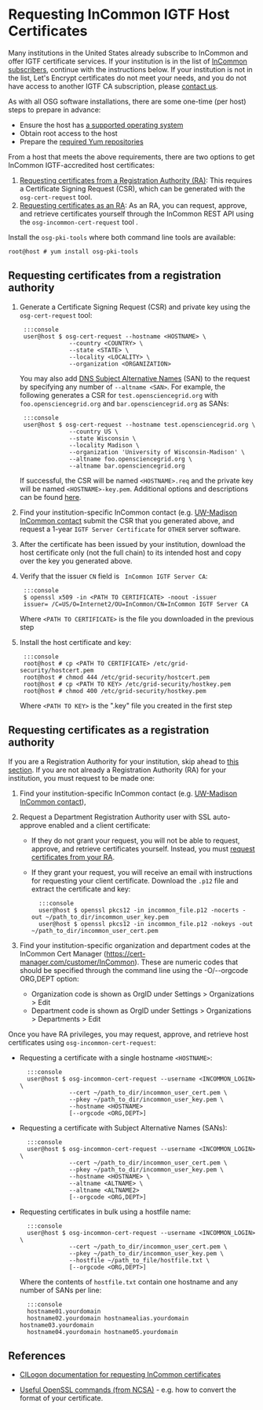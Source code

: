 Requesting InCommon IGTF Host Certificates
==========================================

Many institutions in the United States already subscribe to InCommon and offer IGTF certificate services.
If your institution is in the list of [InCommon subscribers](https://www.incommon.org/federation/incommon-federation-participants/),
continue with the instructions below.
If your institution is not in the list, Let's Encrypt certificates do not meet your needs, and you do not have access to
another IGTF CA subscription, please [contact us](../../common/help.md).

As with all OSG software installations, there are some one-time (per host) steps to prepare in advance:

- Ensure the host has [a supported operating system](../../release/supported_platforms.md)
- Obtain root access to the host
- Prepare the [required Yum repositories](../../common/yum.md)

From a host that meets the above requirements, there are two options to get InCommon IGTF-accredited host certificates:

1. [Requesting certificates from a Registration Authority (RA)](#requesting-certificates-from-a-registration-authority):
   This requires a Certificate Signing Request (CSR), which can be generated with the `osg-cert-request` tool.
1. [Requesting certificates as an RA](#requesting-certificates-as-a-registration-authority):
   As an RA, you can request, approve, and retrieve certificates yourself through the InCommon REST API using the
   `osg-incommon-cert-request` tool .

Install the `osg-pki-tools` where both command line tools are available:

```console
root@host # yum install osg-pki-tools
```

Requesting certificates from a registration authority
-----------------------------------------------------

1. Generate a Certificate Signing Request (CSR) and private key using the `osg-cert-request` tool:

        :::console
        user@host $ osg-cert-request --hostname <HOSTNAME> \
                     --country <COUNTRY> \
                     --state <STATE> \
                     --locality <LOCALITY> \
                     --organization <ORGANIZATION>

    You may also add [DNS Subject Alternative Names](https://en.wikipedia.org/wiki/Subject_Alternative_Name) (SAN) to
    the request by specifying any number of `--altname <SAN>`.
    For example, the following generates a CSR for `test.opensciencegrid.org` with `foo.opensciencegrid.org` and
    `bar.opensciencegrid.org` as SANs:

        :::console
        user@host $ osg-cert-request --hostname test.opensciencegrid.org \
                     --country US \
                     --state Wisconsin \
                     --locality Madison \
                     --organization 'University of Wisconsin-Madison' \
                     --altname foo.opensciencegrid.org \
                     --altname bar.opensciencegrid.org

    If successful, the CSR will be named `<HOSTNAME>.req` and the private key will be named `<HOSTNAME>-key.pem`.
    Additional options and descriptions can be found [here](https://github.com/opensciencegrid/osg-pki-tools#options).

1. Find your institution-specific InCommon contact
   (e.g. [UW-Madison InCommon contact](https://it.wisc.edu/about/division-of-information-technology/enterprise-information-security-services/cybersecurity/security-tools-software/server-certificates/)
   submit the CSR that you generated above, and request a 1-year `IGTF Server Certificate` for `OTHER` server software.
1. After the certificate has been issued by your institution, download the host certificate only (not the full chain) to
   its intended host and copy over the key you generated above.
1. Verify that the issuer `CN` field is ` InCommon IGTF Server CA`:

        :::console
        $ openssl x509 -in <PATH TO CERTIFICATE> -noout -issuer
        issuer= /C=US/O=Internet2/OU=InCommon/CN=InCommon IGTF Server CA

    Where `<PATH TO CERTIFICATE>` is the file you downloaded in the previous step

1. Install the host certificate and key:

        :::console
        root@host # cp <PATH TO CERTIFICATE> /etc/grid-security/hostcert.pem
        root@host # chmod 444 /etc/grid-security/hostcert.pem
        root@host # cp <PATH TO KEY> /etc/grid-security/hostkey.pem
        root@host # chmod 400 /etc/grid-security/hostkey.pem

    Where `<PATH TO KEY>` is the ".key" file you created in the first step


Requesting certificates as a registration authority
---------------------------------------------------

If you are a Registration Authority for your institution, skip ahead to [this section](#osg-incommon-cert-request).
If you are not already a Registration Authority (RA) for your institution, you must request to be made one:

1. Find your institution-specific InCommon contact
   (e.g. [UW-Madison InCommon contact](https://it.wisc.edu/about/division-of-information-technology/enterprise-information-security-services/cybersecurity/security-tools-software/server-certificates/)),
1. Request a Department Registration Authority user with SSL auto-approve enabled and a client certificate:
    - If they do not grant your request, you will not be able to request, approve, and retrieve certificates yourself.
      Instead, you must [request certificates from your RA](#requesting-certificates-from-a-registration-authority).
    - If they grant your request, you will receive an email with instructions for requesting your client certificate.
      Download the `.p12` file and extract the certificate and key:

            :::console
            user@host $ openssl pkcs12 -in incommon_file.p12 -nocerts -out ~/path_to_dir/incommon_user_key.pem
            user@host $ openssl pkcs12 -in incommon_file.p12 -nokeys -out ~/path_to_dir/incommon_user_cert.pem

1. Find your institution-specific organization and department codes at the InCommon Cert Manager (https://cert-manager.com/customer/InCommon).
   These are numeric codes that should be specified through the command line using the -O/--orgcode ORG,DEPT option:

    * Organization code is shown as OrgID under Settings > Organizations > Edit
    * Department code is shown as OrgID under Settings > Organizations > Departments > Edit

Once you have RA privileges, you may request, approve, and retrieve host certificates using `osg-incommon-cert-request`:

<a name="osg-incommon-cert-request"></a>

- Requesting a certificate with a single hostname `<HOSTNAME>`:

        :::console
        user@host $ osg-incommon-cert-request --username <INCOMMON_LOGIN> \
                    --cert ~/path_to_dir/incommon_user_cert.pem \
                    --pkey ~/path_to_dir/incommon_user_key.pem \
                    --hostname <HOSTNAME>
                    [--orgcode <ORG,DEPT>]

- Requesting a certificate with Subject Alternative Names (SANs):

        :::console
        user@host $ osg-incommon-cert-request --username <INCOMMON_LOGIN> \
                    --cert ~/path_to_dir/incommon_user_cert.pem \
                    --pkey ~/path_to_dir/incommon_user_key.pem \
                    --hostname <HOSTNAME> \
                    --altname <ALTNAME> \
                    --altname <ALTNAME2>
                    [--orgcode <ORG,DEPT>]

- Requesting certificates in bulk using a hostfile name:

        :::console
        user@host $ osg-incommon-cert-request --username <INCOMMON_LOGIN> \
                    --cert ~/path_to_dir/incommon_user_cert.pem \
                    --pkey ~/path_to_dir/incommon_user_key.pem \
                    --hostfile ~/path_to_file/hostfile.txt \
                    [--orgcode <ORG,DEPT>]

    Where the contents of `hostfile.txt` contain one hostname and any number of SANs per line:

        :::console
        hostname01.yourdomain
        hostname02.yourdomain hostnamealias.yourdomain hostname03.yourdomain
        hostname04.yourdomain hostname05.yourdomain


References
------------
-   [CILogon documentation for requesting InCommon certificates](http://www.cilogon.org/globus-with-incommon-ca)

-   [Useful OpenSSL commands (from NCSA)](http://security.ncsa.illinois.edu/research/grid-howtos/usefulopenssl.html) - e.g. how to convert the format of your certificate.

